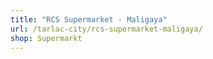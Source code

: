 ```yaml
---
title: "RCS Supermarket - Maligaya"
url: /tarlac-city/rcs-supermarket-maligaya/
shop: Supermarkt
---
```

